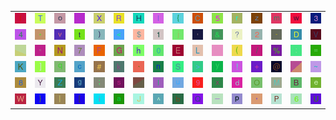 <table>
<tr>
<td><img src="66.gif"></td>
<td><img src="54.gif"></td>
<td><img src="6F.gif"></td>
<td><img src="2E.gif"></td>
<td><img src="58.gif"></td>
<td><img src="52.gif"></td>
<td><img src="48.gif"></td>
<td><img src="49.gif"></td>
<td><img src="7B.gif"></td>
<td><img src="43.gif"></td>
<td><img src="35.gif"></td>
<td><img src="72.gif"></td>
<td><img src="7A.gif"></td>
<td><img src="6D.gif"></td>
<td><img src="77.gif"></td>
<td><img src="33.gif"></td>
</tr>
<tr>
<td><img src="34.gif"></td>
<td><img src="2A.gif"></td>
<td><img src="76.gif"></td>
<td><img src="74.gif"></td>
<td><img src="29.gif"></td>
<td><img src="3C.gif"></td>
<td><img src="24.gif"></td>
<td><img src="31.gif"></td>
<td><img src="6A.gif"></td>
<td><img src="2C.gif"></td>
<td><img src="26.gif"></td>
<td><img src="3F.gif"></td>
<td><img src="32.gif"></td>
<td><img src="2D.gif"></td>
<td><img src="44.gif"></td>
<td><img src="56.gif"></td>
</tr>
<tr>
<td><img src="gr1.gif"></td>
<td><img src="22.gif"></td>
<td><img src="4E.gif"></td>
<td><img src="37.gif"></td>
<td><img src="46.gif"></td>
<td><img src="47.gif"></td>
<td><img src="68.gif"></td>
<td><img src="30.gif"></td>
<td><img src="45.gif"></td>
<td><img src="4C.gif"></td>
<td><img src="41.gif"></td>
<td><img src="28.gif"></td>
<td><img src="2F.gif"></td>
<td><img src="25.gif"></td>
<td><img src="3A.gif"></td>
<td><img src="3D.gif"></td>
</tr>
<tr>
<td><img src="4B.gif"></td>
<td><img src="5D.gif"></td>
<td><img src="71.gif"></td>
<td><img src="63.gif"></td>
<td><img src="23.gif"></td>
<td><img src="6B.gif"></td>
<td><img src="60.gif"></td>
<td><img src="6E.gif"></td>
<td><img src="53.gif"></td>
<td><img src="3E.gif"></td>
<td><img src="79.gif"></td>
<td><img src="21.gif"></td>
<td><img src="2B.gif"></td>
<td><img src="40.gif"></td>
<td><img src="gr2.gif"></td>
<td><img src="7E.gif"></td>
</tr>
<tr>
<td><img src="38.gif"></td>
<td><img src="59.gif"></td>
<td><img src="5A.gif"></td>
<td><img src="67.gif"></td>
<td><img src="3B.gif"></td>
<td><img src="73.gif"></td>
<td><img src="gr3.gif"></td>
<td><img src="6C.gif"></td>
<td><img src="75.gif"></td>
<td><img src="39.gif"></td>
<td><img src="78.gif"></td>
<td><img src="64.gif"></td>
<td><img src="4F.gif"></td>
<td><img src="4D.gif"></td>
<td><img src="42.gif"></td>
<td><img src="65.gif"></td>
</tr>
<tr>
<td><img src="57.gif"></td>
<td><img src="7D.gif"></td>
<td><img src="7C.gif"></td>
<td><img src="5B.gif"></td>
<td><img src="69.gif"></td>
<td><img src="61.gif"></td>
<td><img src="4A.gif"></td>
<td><img src="5E.gif"></td>
<td><img src="62.gif"></td>
<td><img src="51.gif"></td>
<td><img src="5F.gif"></td>
<td><img src="70.gif"></td>
<td><img src="27.gif"></td>
<td><img src="50.gif"></td>
<td><img src="36.gif"></td>
<td><img src="55.gif"></td>
</tr>
</table>
